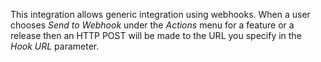 This integration allows generic integration using webhooks. When a user
chooses _Send to Webhook_ under the _Actions_ menu for a feature or a release  then an HTTP POST will be made to the URL you specify in the _Hook URL_ parameter.